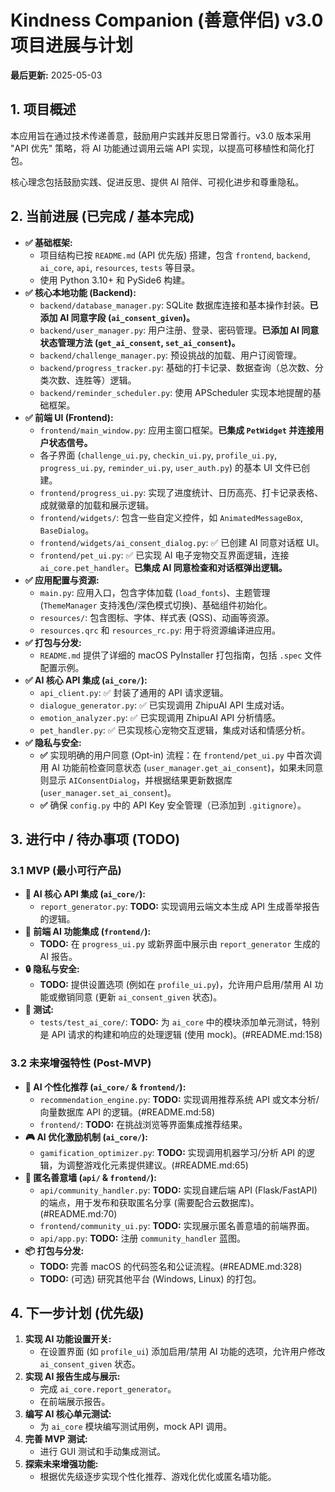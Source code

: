 # Kindness Companion (善意伴侣) v3.0 项目进展与计划

**最后更新:** 2025-05-03

## 1. 项目概述

本应用旨在通过技术传递善意，鼓励用户实践并反思日常善行。v3.0 版本采用 "API 优先" 策略，将 AI 功能通过调用云端 API 实现，以提高可移植性和简化打包。

核心理念包括鼓励实践、促进反思、提供 AI 陪伴、可视化进步和尊重隐私。

## 2. 当前进展 (已完成 / 基本完成)

*   **✅ 基础框架:**
    *   项目结构已按 `README.md` (API 优先版) 搭建，包含 `frontend`, `backend`, `ai_core`, `api`, `resources`, `tests` 等目录。
    *   使用 Python 3.10+ 和 PySide6 构建。
*   **✅ 核心本地功能 (Backend):**
    *   `backend/database_manager.py`: SQLite 数据库连接和基本操作封装。**已添加 AI 同意字段 (`ai_consent_given`)。**
    *   `backend/user_manager.py`: 用户注册、登录、密码管理。**已添加 AI 同意状态管理方法 (`get_ai_consent`, `set_ai_consent`)。**
    *   `backend/challenge_manager.py`: 预设挑战的加载、用户订阅管理。
    *   `backend/progress_tracker.py`: 基础的打卡记录、数据查询（总次数、分类次数、连胜等）逻辑。
    *   `backend/reminder_scheduler.py`: 使用 APScheduler 实现本地提醒的基础框架。
*   **✅ 前端 UI (Frontend):**
    *   `frontend/main_window.py`: 应用主窗口框架。**已集成 `PetWidget` 并连接用户状态信号。**
    *   各子界面 (`challenge_ui.py`, `checkin_ui.py`, `profile_ui.py`, `progress_ui.py`, `reminder_ui.py`, `user_auth.py`) 的基本 UI 文件已创建。
    *   `frontend/progress_ui.py`: 实现了进度统计、日历高亮、打卡记录表格、成就徽章的加载和展示逻辑。
    *   `frontend/widgets/`: 包含一些自定义控件，如 `AnimatedMessageBox`, `BaseDialog`。
    *   `frontend/widgets/ai_consent_dialog.py`: ✅ 已创建 AI 同意对话框 UI。
    *   `frontend/pet_ui.py`: ✅ 已实现 AI 电子宠物交互界面逻辑，连接 `ai_core.pet_handler`。**已集成 AI 同意检查和对话框弹出逻辑。**
*   **✅ 应用配置与资源:**
    *   `main.py`: 应用入口，包含字体加载 (`load_fonts`)、主题管理 (`ThemeManager` 支持浅色/深色模式切换)、基础组件初始化。
    *   `resources/`: 包含图标、字体、样式表 (QSS)、动画等资源。
    *   `resources.qrc` 和 `resources_rc.py`: 用于将资源编译进应用。
*   **✅ 打包与分发:**
    *   `README.md` 提供了详细的 macOS PyInstaller 打包指南，包括 `.spec` 文件配置示例。
*   **✅ AI 核心 API 集成 (`ai_core/`):**
    *   `api_client.py`: ✅ 封装了通用的 API 请求逻辑。
    *   `dialogue_generator.py`: ✅ 已实现调用 ZhipuAI API 生成对话。
    *   `emotion_analyzer.py`: ✅ 已实现调用 ZhipuAI API 分析情感。
    *   `pet_handler.py`: ✅ 已实现核心宠物交互逻辑，集成对话和情感分析。
*   **✅ 隐私与安全:**
    *   **✅** 实现明确的用户同意 (Opt-in) 流程：在 `frontend/pet_ui.py` 中首次调用 AI 功能前检查同意状态 (`user_manager.get_ai_consent`)，如果未同意则显示 `AIConsentDialog`，并根据结果更新数据库 (`user_manager.set_ai_consent`)。
    *   **✅** 确保 `config.py` 中的 API Key 安全管理（已添加到 `.gitignore`）。

## 3. 进行中 / 待办事项 (TODO)

### 3.1 MVP (最小可行产品)

*   **🤖 AI 核心 API 集成 (`ai_core/`):**
    *   `report_generator.py`: **TODO:** 实现调用云端文本生成 API 生成善举报告的逻辑。
*   **🎨 前端 AI 功能集成 (`frontend/`):**
    *   **TODO:** 在 `progress_ui.py` 或新界面中展示由 `report_generator` 生成的 AI 报告。
*   **🔒 隐私与安全:**
    *   **TODO:** 提供设置选项 (例如在 `profile_ui.py`)，允许用户启用/禁用 AI 功能或撤销同意 (更新 `ai_consent_given` 状态)。
*   **🧪 测试:**
    *   `tests/test_ai_core/`: **TODO:** 为 `ai_core` 中的模块添加单元测试，特别是 API 请求的构建和响应的处理逻辑 (使用 mock)。(#README.md:158)

### 3.2 未来增强特性 (Post-MVP)

*   **🎯 AI 个性化推荐 (`ai_core/` & `frontend/`):**
    *   `recommendation_engine.py`: **TODO:** 实现调用推荐系统 API 或文本分析/向量数据库 API 的逻辑。(#README.md:58)
    *   `frontend/`: **TODO:** 在挑战浏览等界面集成推荐结果。
*   **🎮 AI 优化激励机制 (`ai_core/`):**
    *   `gamification_optimizer.py`: **TODO:** 实现调用机器学习/分析 API 的逻辑，为调整游戏化元素提供建议。(#README.md:65)
*   **🤝 匿名善意墙 (`api/` & `frontend/`):**
    *   `api/community_handler.py`: **TODO:** 实现自建后端 API (Flask/FastAPI) 的端点，用于发布和获取匿名分享 (需要配合云数据库)。(#README.md:70)
    *   `frontend/community_ui.py`: **TODO:** 实现展示匿名善意墙的前端界面。
    *   `api/app.py`: **TODO:** 注册 `community_handler` 蓝图。
*   **📦 打包与分发:**
    *   **TODO:** 完善 macOS 的代码签名和公证流程。(#README.md:328)
    *   **TODO:** (可选) 研究其他平台 (Windows, Linux) 的打包。

## 4. 下一步计划 (优先级)

1.  **实现 AI 功能设置开关:**
    *   在设置界面 (如 `profile_ui`) 添加启用/禁用 AI 功能的选项，允许用户修改 `ai_consent_given` 状态。
2.  **实现 AI 报告生成与展示:**
    *   完成 `ai_core.report_generator`。
    *   在前端展示报告。
3.  **编写 AI 核心单元测试:**
    *   为 `ai_core` 模块编写测试用例，mock API 调用。
4.  **完善 MVP 测试:**
    *   进行 GUI 测试和手动集成测试。
5.  **探索未来增强功能:**
    *   根据优先级逐步实现个性化推荐、游戏化优化或匿名墙功能。
